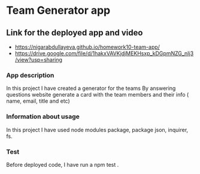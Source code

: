 # Team Generator app

## Link for the deployed app and video

* https://nigarabdullayeva.github.io/homework10-team-app/
* https://drive.google.com/file/d/1hakxVAVKjdjMEKHsxp_kDGpmNZG_nIj3/view?usp=sharing

### App description 
In this project I have created a generator for the teams
By answering questions website generate a card with the team members and their info ( name, email, title and etc) 


### Information about usage 
In this project I have used node modules package, package json,  inquirer, fs. 

### Test 
Before deployed code, I have run a npm test . 
